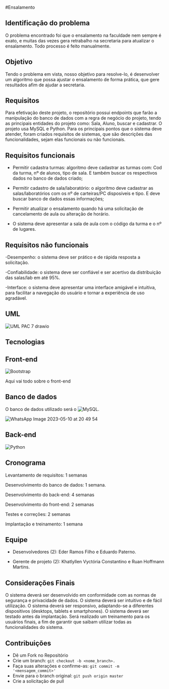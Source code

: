 #Ensalamento

## Identificação do problema

O problema encontrado foi que o ensalamento na faculdade nem sempre é exato, e muitas das vezes gera retrabalho na secretaria para atualizar o ensalamento. Todo processo é feito manualmente.


## Objetivo

Tendo o problema em vista, nosso objetivo para resolve-lo, é desenvolver um algoritmo que possa ajustar o ensalamento de forma prática, que gere resultados afim de ajudar a secretaria.

## Requisitos

Para efetivação deste projeto, o repositório possui endpoints que farão a manipulação do banco de dados com a regra de negócio do projeto, tendo as principais entidades do projeto como: Sala, Aluno, buscar e cadastrar. O projeto usa MySQL e Python. Para os principais pontos que o sistema deve atender, foram criados requisitos de sistemas, que são descrições das funcionalidades, sejam elas funcionais ou não funcionais.


## Requisitos funcionais

- Permitir cadastra turmas: algoritmo deve cadastrar as turmas com: Cod da turma, nº de alunos, tipo de sala. E também buscar os respectivos dados no banco de dados criado;

- Permitir cadastro de sala/laboratório: o algoritmo deve cadastrar as salas/laboratórios com os nº de carteiras/PC disposíveis e tipo. E deve buscar banco de dados essas informações;

- Permitir atualizar o ensalamento quando há uma solicitação de cancelamento de aula ou alteração de horário.  

- O sistema deve apresentar a sala de aula com o código da turma e o nº de lugares. 


## Requisitos não funcionais

-Desempenho: o sistema deve ser prático e de rápida resposta a solicitação.

-Confiabilidade: o sistema deve ser confiável e ser acertivo da distribuição das salas/lab em até 95%.

-Interface: o sistema deve apresentar uma interface amigável e intuitiva, para facilitar a navegação do usuário e tornar a experiência de uso agradável.  

## UML

![UML PAC 7 drawio](https://user-images.githubusercontent.com/29105030/236072075-78744beb-7757-42df-98d1-303dbfcb678d.png)

## Tecnologias


## Front-end

![Bootstrap](https://img.shields.io/badge/bootstrap-%23563D7C.svg?style=for-the-badge&logo=bootstrap&logoColor=white)

Aqui vai todo sobre o front-end

## Banco de dados

O banco de dados utilizado será o ![MySQL](https://img.shields.io/badge/mysql-%2300f.svg?style=for-the-badge&logo=mysql&logoColor=white).

![WhatsApp Image 2023-05-10 at 20 49 54](https://github.com/ProcessoAprendizadoColaborativo/Classroom-Search/assets/29105030/f4a26d54-d7de-40dc-864a-88bda29d4fda)


## Back-end

![Python](https://img.shields.io/badge/python-3670A0?style=for-the-badge&logo=python&logoColor=ffdd54)

## Cronograma

Levantamento de requisitos: 1 semanas 

Desenvolvimento do banco de dados: 1 semana.

Desenvolvimento do back-end: 4 semanas 

Desenvolvimento do front-end: 2 semanas 

Testes e correções: 2 semanas 

Implantação e treinamento: 1 semana 

## Equipe

- Desenvolvedores (2): Eder Ramos Filho e  Eduardo Paterno.

- Gerente de projeto (2): Khatlyllen Vyctória Constantino e Ruan Hoffmann Martins.


## Considerações Finais

O sistema deverá ser desenvolvido em conformidade com as normas de segurança e privacidade de dados.
O sistema deverá ser intuitivo e de fácil utilização.
O sistema deverá ser responsivo, adaptando-se a diferentes dispositivos (desktops, tablets e smartphones).
O sistema deverá ser testado antes da implantação.
Será realizado um treinamento para os usuários finais, a fim de garantir que saibam utilizar todas as funcionalidades do sistema.

## Contribuições

- Dê um Fork no Repositório
- Crie um branch: ```git checkout -b <nome_branch>.```
- Faça suas alterações e confirme-as: ```git commit -m '<mensagem_commit>'```
- Envie para o branch original: ```git push origin master```
- Crie a solicitação de pull
